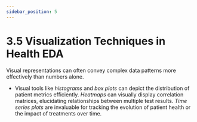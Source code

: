 ```yaml
---
sidebar_position: 5
---
```


# 3.5 Visualization Techniques in Health EDA

Visual representations can often convey complex data patterns more effectively than numbers alone.

- Visual tools like *histograms* and *box plots* can depict the distribution of patient metrics efficiently. *Heatmaps* can visually display correlation matrices, elucidating relationships between multiple test results. *Time series plots* are invaluable for tracking the evolution of patient health or the impact of treatments over time.
